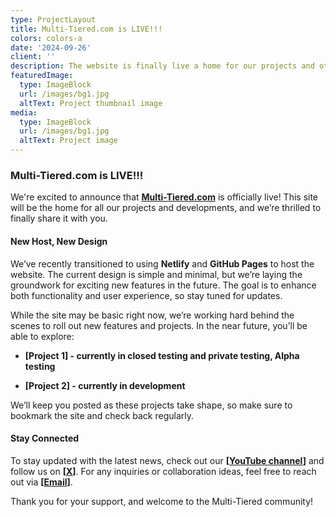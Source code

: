 ```yaml
---
type: ProjectLayout
title: Multi-Tiered.com is LIVE!!!
colors: colors-a
date: '2024-09-26'
client: ''
description: The website is finally live a home for our projects and other developments
featuredImage:
  type: ImageBlock
  url: /images/bg1.jpg
  altText: Project thumbnail image
media:
  type: ImageBlock
  url: /images/bg1.jpg
  altText: Project image
---
```

### Multi-Tiered.com is LIVE!!!

We're excited to announce that [**Multi-Tiered.com**](Multi-Tiered.com) is officially live! This site will be the home for all our projects and developments, and we’re thrilled to finally share it with you.

#### New Host, New Design

We’ve recently transitioned to using **Netlify** and **GitHub Pages** to host the website. The current design is simple and minimal, but we’re laying the groundwork for exciting new features in the future. The goal is to enhance both functionality and user experience, so stay tuned for updates.

While the site may be basic right now, we’re working hard behind the scenes to roll out new features and projects. In the near future, you’ll be able to explore:

*   **\[Project 1] - currently in closed testing and private testing, Alpha testing**

*   **\[Project 2] - currently in development**

We’ll keep you posted as these projects take shape, so make sure to bookmark the site and check back regularly.

#### Stay Connected

To stay updated with the latest news, check out our **\[**[**YouTube channel**](https://www.youtube.com/@Multi-Tiered)**]** and follow us on **\[**[**X**](https://x.com/multi_tiered)**]**. For any inquiries or collaboration ideas, feel free to reach out via **\[**[**Email**](multi-tiered@protonmail.com)**]**.

Thank you for your support, and welcome to the Multi-Tiered community!
